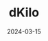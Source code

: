 ---  
layout: startup_page  
title: "dKilo"  
id: "dkilo.com"  
permalink: "/dkilodkilo.com03152024/"  
website: "https://dkilo.com/"  
funding_round: "Seed"  
funding_amount: "$3.2M"  
investors: "Upturn Ventures"  
about: "dKilo is an Egyptian ad-tech startup creating a new channel for brands to engage with consumers through its online platform. It aims to connect brands with audiences beyond traditional digital spaces, helping e-commerce businesses increase awareness and conversions. The platform offers innovative approaches to out-of-home advertising."  
markets: "Ad-tech, E-commerce, Advertising, Advertising Platforms, Mobile Advertising, Outdoor Advertising, Video Advertising"  
hq: "Riyadh, Saudi Arabia"  
founded_year: "2020"  
linkedin: "https://www.linkedin.com/company/dkilo"  
twitter: "https://twitter.com/dkilodooh"  
instagram: ""  
facebook: "https://facebook.com/dkilodooh"  
crunchbase: "https://www.crunchbase.com/organization/dkilo"  
pitchbook: ""  

date_display: "15-Mar-2024"  
date: "2024-03-15"

# SEO Optimization  
meta_title: "dKilo - Seed Funding ($3.2M)"  
meta_description: "dKilo, dKilo is an Egyptian ad-tech startup creating a new channel for brands to engage with consumers through its online platform. It aims to connect brands..."  
meta_keywords: "dKilo, Ad-tech, E-commerce, Advertising, Advertising Platforms, Mobile Advertising, Outdoor Advertising, Video Advertising, Seed funding"  
canonical_url: "https://startup.projectstartups.com/dkilodkilo.com03152024/"  
---
